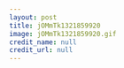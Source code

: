 ```yaml
---
layout: post
title: jOMmTk1321859920
image: jOMmTk1321859920.gif
credit_name: null 
credit_url: null
---
```


